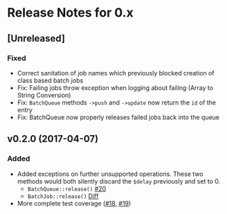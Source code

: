# Release Notes for 0.x

## [Unreleased]

### Fixed
* Correct sanitation of job names which previously blocked creation of class based batch jobs
* Fix: Failing jobs throw exception when logging about failing (Array to String Conversion)
* Fix: `BatchQueue` methods `->push` and `->update` now return the `id` of the entry
* Fix: BatchQueue now properly releases failed jobs back into the queue

## v0.2.0 (2017-04-07)

### Added
* Added exceptions on further unsupported operations. These two methods would both silently discard the `$delay` previously and set to 0.
  * `BatchQueue::release()` [#20](https://github.com/lukewaite/laravel-queue-aws-batch/pull/20)
  * `BatchJob::release()` [Diff](https://github.com/lukewaite/laravel-queue-aws-batch/pull/19/files#diff-fb4479932d3da5ac0014681d4beba72cR38)
* More complete test coverage ([#18](https://github.com/lukewaite/laravel-queue-aws-batch/pull/18), [#19](https://github.com/lukewaite/laravel-queue-aws-batch/pull/19))
